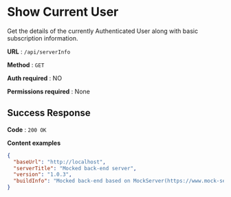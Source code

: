 # Show Current User

Get the details of the currently Authenticated User along with basic
subscription information.

**URL** : `/api/serverInfo`

**Method** : `GET`

**Auth required** : NO

**Permissions required** : None

## Success Response

**Code** : `200 OK`

**Content examples**

```json
{
  "baseUrl": "http://localhost",
  "serverTitle": "Mocked back-end server",
  "version": "1.0.3",
  "buildInfo": "Mocked back-end based on MockServer(https://www.mock-server.com). Works in docker container."
}
```
